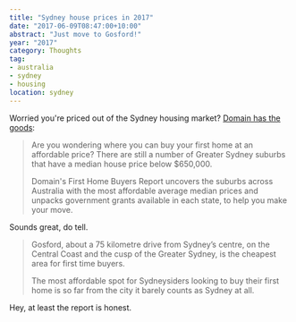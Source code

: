 ```yaml
---
title: "Sydney house prices in 2017"
date: "2017-06-09T08:47:00+10:00"
abstract: "Just move to Gosford!"
year: "2017"
category: Thoughts
tag:
- australia
- sydney
- housing
location: sydney
---
```

Worried you're priced out of the Sydney housing market? [Domain has the goods]\:

> Are you wondering where you can buy your first home at an affordable price? There are still a number of Greater Sydney suburbs that have a median house price below $650,000. 
> 
> Domain's First Home Buyers Report uncovers the suburbs across Australia with the most affordable average median prices and unpacks government grants available in each state, to help you make your move.

Sounds great, do tell. 

> Gosford, about a 75 kilometre drive from Sydney’s centre, on the Central Coast and the cusp of the Greater Sydney, is the cheapest area for first time buyers.
> 
> The most affordable spot for Sydneysiders looking to buy their first home is so far from the city it barely counts as Sydney at all.

Hey, at least the report is honest.

[Domain has the goods]: https://www.domain.com.au/news/gosford-now-the-most-affordable-spot-in-greater-sydney-for-first-home-buyers-20170602-gwi8ki/?utm_source=UTM-IS-SPAM&utm_campaign=UTM-IS-SPAM&utm_medium=UTM-IS-SPAM

